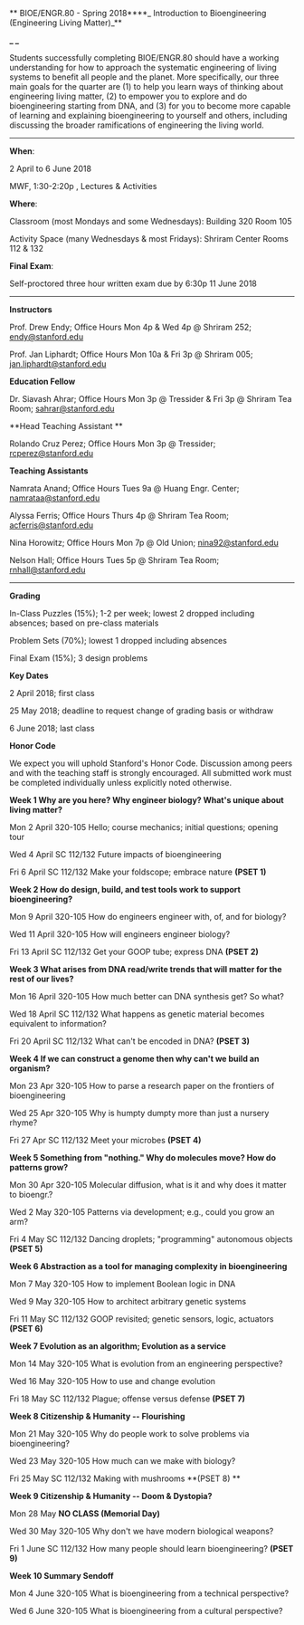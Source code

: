 ** BIOE/ENGR.80 - Spring 2018****_      		     Introduction to Bioengineering (Engineering Living Matter)_**

**_ _**

Students successfully completing BIOE/ENGR.80 should have a working understanding for how to approach the systematic engineering of living systems to benefit all people and the planet. More specifically, our three main goals for the quarter are (1) to help you learn ways of thinking about engineering living matter, (2) to empower you to explore and do bioengineering starting from DNA, and (3) for you to become more capable of learning and explaining bioengineering to yourself and others, including discussing the broader ramifications of engineering the living world.  

** **

**When**: 

2 April to 6 June 2018

MWF, 1:30-2:20p , Lectures & Activities

**Where**: 

Classroom (most Mondays and some Wednesdays): Building 320 Room 105

Activity Space (many Wednesdays & most Fridays): Shriram Center Rooms 112 & 132

**Final Exam**: 

Self-proctored three hour written exam due by 6:30p 11 June 2018

** **

**Instructors**

Prof. Drew Endy; Office Hours Mon 4p & Wed 4p @ Shriram 252; [endy@stanford.edu](mailto:endy@stanford.edu)

Prof. Jan Liphardt; Office Hours Mon 10a & Fri 3p @ Shriram 005; [jan.liphardt@stanford.edu](mailto:jan.liphardt@stanford.edu)

**Education Fellow**

Dr. Siavash Ahrar; Office Hours Mon 3p @ Tressider & Fri 3p @ Shriram Tea Room; [sahrar@stanford.edu](mailto:sahrar@stanford.edu)

**Head Teaching Assistant **

Rolando Cruz Perez; Office Hours Mon 3p @ Tressider; [rcperez@stanford.edu](mailto:rcperez@stanford.edu)

**Teaching Assistants**

Namrata Anand; Office Hours Tues 9a @ Huang Engr. Center; [namrataa](mailto:namrataa@stanford.edu)[@stanford.edu](mailto:namrataa@stanford.edu)

Alyssa Ferris; Office Hours Thurs 4p @ Shriram Tea Room; [acferris@stanford.edu](mailto:acferris@stanford.edu)

Nina Horowitz; Office Hours Mon 7p @ Old Union; [nina92](mailto:nina92@stanford.edu)[@stanford.edu](mailto:nina92@stanford.edu)

Nelson Hall; Office Hours Tues 5p @ Shriram Tea Room; [rnhall](mailto:rnhall@stanford.edu)[@stanford.edu](mailto:rnhall@stanford.edu)

** *** *

**Grading**  

In-Class Puzzles (15%); 1-2 per week; lowest 2 dropped including absences; based on pre-class materials

Problem Sets (70%); lowest 1 dropped including absences

Final Exam (15%); 3 design problems

**Key Dates**

2 April 2018; first class

25 May 2018; deadline to request change of grading basis or withdraw

6 June 2018; last class

**Honor Code** 

We expect you will uphold Stanford's Honor Code. Discussion among peers and with the teaching staff is strongly encouraged.  All submitted work must be completed individually unless explicitly noted otherwise.

**Week 1 Why are you here? Why engineer biology? What's unique about living matter?**

Mon 	2 April		320-105	Hello; course mechanics; initial questions; opening tour

Wed 	4 April		SC 112/132	Future impacts of bioengineering

Fri 	6 April		SC 112/132	Make your foldscope; embrace nature **(PSET 1)**

**Week 2		How do design, build, and test tools work to support bioengineering?**

Mon 	9 April		320-105	How do engineers engineer with, of, and for biology?

Wed 	11 April	320-105	How will engineers engineer biology?

Fri 	13 April	SC 112/132	Get your GOOP tube; express DNA **(PSET 2)**

**Week 3		What arises from DNA read/write trends that will matter for the rest of our lives?**

Mon 	16 April	320-105	How much better can DNA synthesis get? So what?

Wed 	18 April	SC 112/132	What happens as genetic material becomes equivalent to information?

Fri 	20 April	SC 112/132	What can't be encoded in DNA? **(PSET 3)**

**Week 4		If we can construct a genome then why can't we build an organism?**

Mon 	23 Apr	320-105	How to parse a research paper on the frontiers of bioengineering

Wed 	25 Apr	320-105	Why is humpty dumpty more than just a nursery rhyme?

Fri 	27 Apr 	SC 112/132	Meet your microbes **(PSET 4)**

**Week 5		Something from "nothing." Why do molecules move? How do patterns grow?**

Mon 	30 Apr 	320-105	Molecular diffusion, what is it and why does it matter to bioengr.?

Wed 	2 May	320-105	Patterns via development; e.g., could you grow an arm?

Fri 	4 May	SC 112/132	Dancing droplets; "programming" autonomous objects **(PSET 5)**

**Week 6		Abstraction as a tool for managing complexity in bioengineering**

Mon 	7 May	320-105	How to implement Boolean logic in DNA 

Wed 	9 May	320-105	How to architect arbitrary genetic systems 

Fri 	11 May	SC 112/132	GOOP revisited; genetic sensors, logic, actuators **(PSET 6)**

**Week 7		Evolution as an algorithm; Evolution as a service**

Mon 	14 May	320-105	What is evolution from an engineering perspective?

Wed 	16 May	320-105	How to use and change evolution 

Fri 	18 May	SC 112/132	Plague; offense versus defense **(PSET 7)**

**Week 8		Citizenship & Humanity --  Flourishing**

Mon 	21 May	320-105	Why do people work to solve problems via bioengineering? 

Wed 	23 May	320-105	How much can we make with biology? 

Fri 	25 May	SC 112/132	Making with mushrooms **(PSET 8) **

**Week 9		Citizenship & Humanity -- Doom & Dystopia?**

Mon 	28 May 	**NO CLASS (Memorial Day)**

Wed 	30 May	320-105	Why don't we have modern biological weapons?

Fri 	1 June	SC 112/132	How many people should learn bioengineering? **(PSET 9)**

**Week 10		Summary Sendoff**

Mon 	4 June 	320-105	What is bioengineering from a technical perspective?

Wed 	6 June	320-105	What is bioengineering from a cultural perspective?

